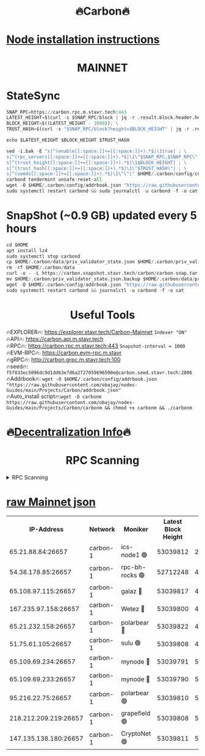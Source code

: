 <h1 align="center"> 🔥Carbon🔥</h1>

[Node installation instructions](https://github.com/obajay/nodes-Guides/tree/main/Projects/Carbon)
=
<h1 align="center"> MAINNET</h1>

# StateSync
```python
SNAP_RPC=https://carbon.rpc.m.stavr.tech:443
LATEST_HEIGHT=$(curl -s $SNAP_RPC/block | jq -r .result.block.header.height); \
BLOCK_HEIGHT=$((LATEST_HEIGHT - 1000)); \
TRUST_HASH=$(curl -s "$SNAP_RPC/block?height=$BLOCK_HEIGHT" | jq -r .result.block_id.hash)

echo $LATEST_HEIGHT $BLOCK_HEIGHT $TRUST_HASH

sed -i.bak -E "s|^(enable[[:space:]]+=[[:space:]]+).*$|\1true| ; \
s|^(rpc_servers[[:space:]]+=[[:space:]]+).*$|\1\"$SNAP_RPC,$SNAP_RPC\"| ; \
s|^(trust_height[[:space:]]+=[[:space:]]+).*$|\1$BLOCK_HEIGHT| ; \
s|^(trust_hash[[:space:]]+=[[:space:]]+).*$|\1\"$TRUST_HASH\"| ; \
s|^(seeds[[:space:]]+=[[:space:]]+).*$|\1\"\"|" $HOME/.carbon/config/config.toml
carbond tendermint unsafe-reset-all
wget -O $HOME/.carbon/config/addrbook.json "https://raw.githubusercontent.com/obajay/nodes-Guides/main/Projects/Carbon/addrbook.json"
sudo systemctl restart carbond && sudo journalctl -u carbond -f -o cat
```
# SnapShot (~0.9 GB) updated every 5 hours
```python
cd $HOME
apt install lz4
sudo systemctl stop carbond
cp $HOME/.carbon/data/priv_validator_state.json $HOME/.carbon/priv_validator_state.json.backup
rm -rf $HOME/.carbon/data
curl -o - -L https://carbon.snapshot.stavr.tech/carbon/carbon-snap.tar.lz4 | lz4 -c -d - | tar -x -C $HOME/.carbon --strip-components 2
mv $HOME/.carbon/priv_validator_state.json.backup $HOME/.carbon/data/priv_validator_state.json
wget -O $HOME/.carbon/config/addrbook.json "https://raw.githubusercontent.com/obajay/nodes-Guides/main/Projects/Carbon/addrbook.json"
sudo systemctl restart carbond && journalctl -u carbond -f -o cat
```

 <h1 align="center"> Useful Tools</h1>

🔥EXPLORER🔥:     https://explorer.stavr.tech/Carbon-Mainnet        `Indexer "ON"` \
🔥API🔥:          https://carbon.api.m.stavr.tech \
🔥RPC🔥:          https://carbon.rpc.m.stavr.tech:443              `Snapshot-interval = 1000` \
🔥EVM-RPC🔥:      https://carbon.evm-rpc.m.stavr \
🔥gRPC🔥:         http://carbon.grpc.m.stavr.tech:100 \
🔥seed🔥:      `f5f833ec5096dc9d1dd63e7d6a2727059696590e@carbon.seed.stavr.tech:2006` \
🔥Addrbook🔥:  `wget -O $HOME/.carbon/config/addrbook.json "https://raw.githubusercontent.com/obajay/nodes-Guides/main/Projects/Carbon/addrbook.json"` \
🔥Auto_install script🔥:`wget -O carbonm https://raw.githubusercontent.com/obajay/nodes-Guides/main/Projects/Carbon/carbonm && chmod +x carbonm && ./carbonm`

🔥[Decentralization Info](https://github.com/obajay/StateSync-snapshots/tree/main/Projects/Carbon/Decentralization)🔥
=
<h1 align="center"> RPC Scanning</h1>

<details>
<summary>RPC Scanning</summary>

<h2 align="center"> We scan nodes in real time every 4 hours. And we provide the final result of RPC endpoints.
We cannot influence the operation of these nodes in any way. </h2>


```python
If Voting Power is higher than 0 --> then the Node is a validator of the network and may be subject to attack and be a potential threat to the chain.
```
```python
We marked such validators with a red symbol
```

</details>

[raw Mainnet json](https://rpc-check.carbonm.stavr.tech/carbonm/rpc-carbonm-result.json)
=


<table><tr><th>IP-Address</th><th>Network</th><th>Moniker</th><th>Latest Block Height</th><th>Earliest Block Height</th><th>Catching Up</th><th>Tx Index</th><th>Voting Power</th><th>Scan Time</th></tr><tr><td>65.21.88.84:26657</td><td>carbon-1</td><td>ics-node1 🟢</td><td>53039812</td><td>21164241</td><td>False</td><td>off</td><td>0</td><td>2024-01-30T11:18:41.135907024UTC</td></tr><tr><td>54.38.178.85:26657</td><td>carbon-1</td><td>rpc-bh-rocks 🟢</td><td>52712248</td><td>45292001</td><td>False</td><td>on</td><td>0</td><td>2024-01-30T11:19:05.111518160UTC</td></tr><tr><td>65.108.97.115:26657</td><td>carbon-1</td><td>galaz 🔴</td><td>53039817</td><td>47374001</td><td>False</td><td>on</td><td>11236352123</td><td>2024-01-30T11:18:52.059979188UTC</td></tr><tr><td>167.235.97.158:26657</td><td>carbon-1</td><td>Wetez 🔴</td><td>53039800</td><td>48067570</td><td>False</td><td>on</td><td>1330109758</td><td>2024-01-30T11:18:15.874059963UTC</td></tr><tr><td>65.21.232.158:26657</td><td>carbon-1</td><td>polarbear 🔴</td><td>53039822</td><td>48126001</td><td>False</td><td>on</td><td>10843329320</td><td>2024-01-30T11:19:00.721077137UTC</td></tr><tr><td>51.75.61.105:26657</td><td>carbon-1</td><td>sulu 🟢</td><td>53039808</td><td>48742001</td><td>False</td><td>on</td><td>0</td><td>2024-01-30T11:18:32.219383594UTC</td></tr><tr><td>65.109.69.234:26657</td><td>carbon-1</td><td>mynode 🔴</td><td>53039791</td><td>50560001</td><td>False</td><td>off</td><td>12847097047</td><td>2024-01-30T11:17:57.093670196UTC</td></tr><tr><td>65.109.69.233:26657</td><td>carbon-1</td><td>mynode 🔴</td><td>53039790</td><td>50610001</td><td>False</td><td>off</td><td>8703897815</td><td>2024-01-30T11:17:56.767157958UTC</td></tr><tr><td>95.216.22.75:26657</td><td>carbon-1</td><td>polarbear 🟢</td><td>53039810</td><td>52338001</td><td>False</td><td>on</td><td>0</td><td>2024-01-30T11:18:38.739804740UTC</td></tr><tr><td>218.212.209.219:26657</td><td>carbon-1</td><td>grapefield 🟢</td><td>53039808</td><td>52371001</td><td>False</td><td>on</td><td>0</td><td>2024-01-30T11:18:29.809946912UTC</td></tr><tr><td>147.135.138.180:26657</td><td>carbon-1</td><td>CryptoNet 🟢</td><td>53039811</td><td>52934001</td><td>False</td><td>on</td><td>0</td><td>2024-01-30T11:18:41.532813879UTC</td></tr></table>